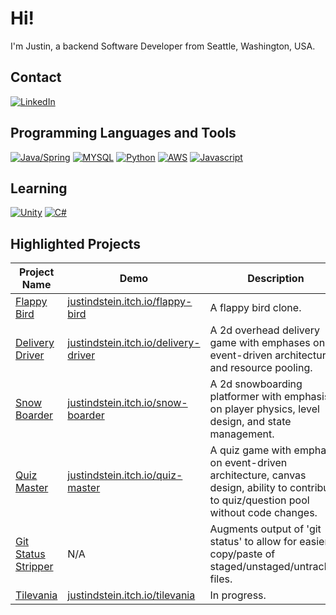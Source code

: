 # Hi!
I'm Justin, a backend Software Developer from Seattle, Washington, USA.

## Contact
[![LinkedIn](https://img.shields.io/badge/LinkedIn-0077B5?style=for-the-badge&logo=linkedin&logoColor=white)](https://www.linkedin.com/in/justindstein/)

## Programming Languages and Tools
[![Java/Spring](https://img.shields.io/badge/Java/Spring-white?style=for-the-badge&logo=spring&logoColor=6DB33F)](https://github.com/justindstein?tab=repositories&q=&type=&language=java)
[![MYSQL](https://img.shields.io/badge/mysql-4479A1?style=for-the-badge&logo=mysql&logoColor=white)](https://github.com/justindstein?tab=repositories&q=mysql&type=&language=&sort=)
[![Python](https://img.shields.io/badge/python-3776AB?style=for-the-badge&logo=python&logoColor=white)](https://github.com/justindstein?tab=repositories&q=python&type=&language=&sort=)
[![AWS](https://img.shields.io/badge/aws-white?style=for-the-badge&logo=amazonaws&logoColor=orange)](https://github.com/justindstein?tab=repositories&q=aws&type=&language=&sort=)
[![Javascript](https://img.shields.io/badge/JavaScript-323330?style=for-the-badge&logo=javascript&logoColor=F7DF1E)](https://github.com/justindstein?tab=repositories&q=javascript)
## Learning
[![Unity](https://img.shields.io/badge/Unity-100000?style=for-the-badge&logo=unity&logoColor=white)](https://github.com/justindstein?tab=repositories&q=unity)
[![C#](https://img.shields.io/badge/C%23-239120?style=for-the-badge&logo=c-sharp&logoColor=white)](https://github.com/justindstein?tab=repositories&q=&type=&language=c%23)

## Highlighted Projects
|Project Name|Demo|Description|Tech|
|------|-------|------|-----|
| [Flappy Bird](https://github.com/justindstein/flappy-bird) | [justindstein.itch.io/flappy-bird](https://justindstein.itch.io/flappy-bird) | A flappy bird clone. | C#/Unity 
| [Delivery Driver](https://github.com/justindstein/delivery-driver) | [justindstein.itch.io/delivery-driver](https://justindstein.itch.io/delivery-driver) | A 2d overhead delivery game with emphases on event-driven architecture and resource pooling. | C#/Unity 
| [Snow Boarder](https://github.com/justindstein/snow-boarder) | [justindstein.itch.io/snow-boarder](https://justindstein.itch.io/snow-boarder) | A 2d snowboarding platformer with emphasis on player physics, level design, and state management. | C#/Unity 
| [Quiz Master](https://github.com/justindstein/quiz-master) | [justindstein.itch.io/quiz-master](https://justindstein.itch.io/quiz-master) | A quiz game with emphasis on event-driven architecture, canvas design, ability to contribute to quiz/question pool without code changes. | C#/Unity 
| [Git Status Stripper](https://github.com/justindstein/git-status-stripper) | N/A | Augments output of 'git status' to allow for easier copy/paste of staged/unstaged/untracked files. | Perl
| [Tilevania](https://github.com/justindstein/tilevania) | [justindstein.itch.io/tilevania](https://justindstein.itch.io/tilevania) | In progress. | C#/Unity 

